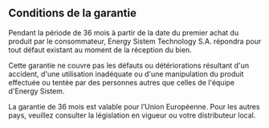 ## Conditions de la garantie

Pendant la période de 36 mois à partir de la date du premier achat du produit par le consommateur, Energy Sistem Technology S.A. répondra pour tout défaut existant au moment de la réception du bien. 

Cette garantie ne couvre pas les défauts ou détériorations résultant d'un accident, d'une utilisation inadéquate ou d'une manipulation du produit effectuée ou tentée par des personnes autres que celles de l'équipe d'Energy Sistem.

La garantie de 36 mois est valable pour l’Union Européenne. Pour les autres pays, veuillez consulter la législation en vigueur ou votre distributeur local.
